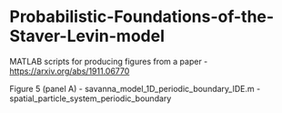 # Probabilistic-Foundations-of-the-Staver-Levin-model
MATLAB scripts for producing figures from a paper - https://arxiv.org/abs/1911.06770

Figure 5 (panel A) - savanna_model_1D_periodic_boundary_IDE.m 
                   - spatial_particle_system_periodic_boundary



